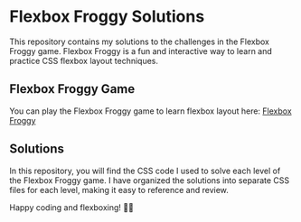 # Flexbox Froggy Solutions

This repository contains my solutions to the challenges in the Flexbox Froggy game. Flexbox Froggy is a fun and interactive way to learn and practice CSS flexbox layout techniques.


## Flexbox Froggy Game

You can play the Flexbox Froggy game to learn flexbox layout here: [Flexbox Froggy](https://flexboxfroggy.com/)

## Solutions

In this repository, you will find the CSS code I used to solve each level of the Flexbox Froggy game. I have organized the solutions into separate CSS files for each level, making it easy to reference and review.

Happy coding and flexboxing! 🐸🎉